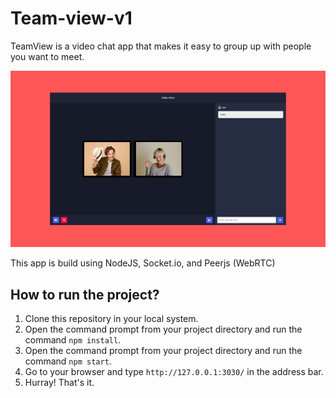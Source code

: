 # Team-view-v1

TeamView is a video chat app that makes it easy to group up with people you want to meet.

![IMG](./video-chat.png)

This app is build using NodeJS, Socket.io, and Peerjs (WebRTC)

## How to run the project?

1. Clone this repository in your local system.
2. Open the command prompt from your project directory and run the command `npm install`.
3. Open the command prompt from your project directory and run the command `npm start`.
4. Go to your browser and type `http://127.0.0.1:3030/` in the address bar.
5. Hurray! That's it.
